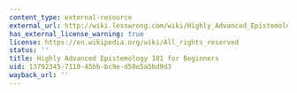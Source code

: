 ```yaml
---
content_type: external-resource
external_url: http://wiki.lesswrong.com/wiki/Highly_Advanced_Epistemology_101_for_Beginners
has_external_license_warning: true
license: https://en.wikipedia.org/wiki/All_rights_reserved
status: ''
title: Highly Advanced Epistemology 101 for Beginners
uid: 13792345-7110-45bb-bc9e-d58e5a5bd9d3
wayback_url: ''
---
```


